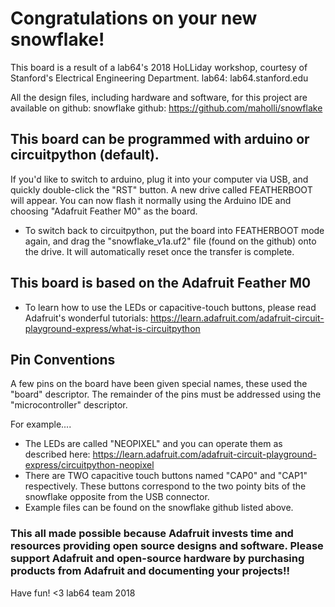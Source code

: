 # Congratulations on your new snowflake!

This board is a result of a lab64's 2018 HoLLiday workshop, courtesy of Stanford's Electrical Engineering Department.
lab64: lab64.stanford.edu

All the design files, including hardware and software, for this project are available on github:
snowflake github: https://github.com/maholli/snowflake

## This board can be programmed with arduino or circuitpython (default).
If you'd like to switch to arduino, plug it into your computer via USB, and quickly double-click the "RST" button. A new drive called FEATHERBOOT will appear. You can now flash it normally using the Arduino IDE and choosing "Adafruit Feather M0" as the board.

* To switch back to circuitpython, put the board into FEATHERBOOT mode again, and drag the "snowflake_v1a.uf2" file (found on the github) onto the drive. It will automatically reset once the transfer is complete. 

## This board is based on the Adafruit Feather M0
* To learn how to use the LEDs or capacitive-touch buttons, please read Adafruit's wonderful tutorials: https://learn.adafruit.com/adafruit-circuit-playground-express/what-is-circuitpython 

## Pin Conventions
A few pins on the board have been given special names, these used the "board" descriptor. The remainder of the pins must be addressed using the "microcontroller" descriptor.

For example....
* The LEDs are called "NEOPIXEL" and you can operate them as described here: https://learn.adafruit.com/adafruit-circuit-playground-express/circuitpython-neopixel
* There are TWO capacitive touch buttons named "CAP0" and "CAP1" respectively. These buttons correspond to the two pointy bits of the snowflake opposite from the USB connector.
* Example files can be found on the snowflake github listed above.
### This all made possible because Adafruit invests time and resources providing open source designs and software. Please support Adafruit and open-source hardware by purchasing products from Adafruit and documenting your projects!!

Have fun!
<3 lab64 team 2018
